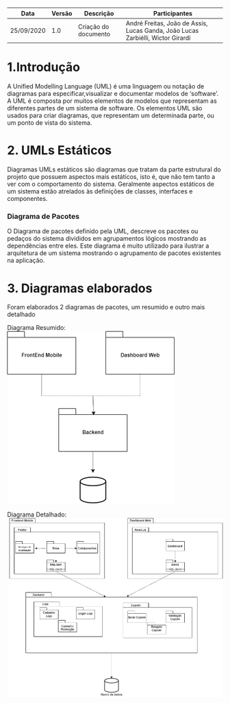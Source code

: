 | Data       | Versão | Descrição                                          | Participantes                                                                   |
| ---------- | ------ | -------------------------------------------------- | ------------------------------------------------------------------------------- |
| 25/09/2020 | 1.0    | Criação do documento | André Freitas, João de Assis, Lucas Ganda, João Lucas Zarbiélli, Wictor Girardi |
# 1.Introdução
A Unified Modelling Language (UML) é uma linguagem ou notação de diagramas para especificar,visualizar e documentar modelos de ‘software’. A UML é composta por muitos elementos de modelos que representam as diferentes partes de um sistema de software. Os elementos UML são usados para criar diagramas, que representam um determinada parte, ou um ponto de vista do sistema.
# 2. UMLs Estáticos
Diagramas UMLs estáticos são diagramas que tratam da parte estrutural do projeto que possuem aspectos mais estáticos, isto é, que não tem tanto a ver com o comportamento do sistema. Geralmente aspectos estáticos de um sistema estão atrelados às definições de classes, interfaces e componentes.

### Diagrama de Pacotes
O Diagrama de pacotes definido pela UML, descreve os pacotes ou pedaços do sistema divididos em agrupamentos lógicos mostrando as dependências entre eles. Este diagrama é muito utilizado para ilustrar a arquitetura de um sistema mostrando o agrupamento de pacotes existentes na aplicação.
# 3. Diagramas elaborados

Foram elaborados 2 diagramas de pacotes, um resumido e outro mais detalhado

Diagrama Resumido:
<img src='./DiagramaPacotesResumido.png'>

Diagrama Detalhado:
<img src='./DiagramaPacotesDetalhado.png'>